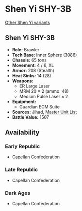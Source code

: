 # Shen Yi SHY-3B

[Other Shen Yi variants](../shen_yi.md)

## Shen Yi SHY-3B
- **Role:** Brawler
- **Tech Base:** Inner Sphere (3086)
- **Chassis:** 65 tons
- **Movement:** 4 / 6, XL
- **Armor:** 208 (Stealth)
- **Heat Sinks:** 14 (28)
- **Weapons:**
  - ER Large Laser
  - MRM 20 × 2 (ammo: 48)
  - Medium Pulse Laser × 2
- **Equipment:**
  - Guardian ECM Suite
- **Sources:** Jihad, [Master Unit List](http://masterunitlist.info/Unit/Details/2922/shen-yi-shy-3b)
- **Battle Value:** 1507

## Availability

### Early Republic
- Capellan Confederation

### Late Republic
- Capellan Confederation

### Dark Ages
- Capellan Confederation

